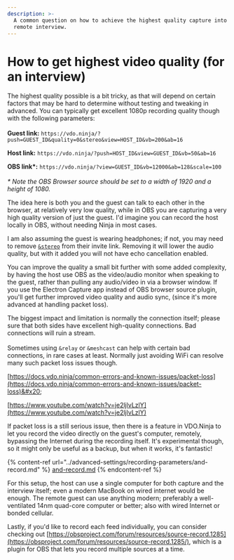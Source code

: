 ```yaml
---
description: >-
  A common question on how to achieve the highest quality capture into OBS for a
  remote interview.
---
```


# How to get highest video quality (for an interview)

The highest quality possible is a bit tricky, as that will depend on certain factors that may be hard to determine without testing and tweaking in advanced. You can typically get excellent 1080p recording quality though with the following parameters: \
\
**Guest link:** `https://vdo.ninja/?push=GUEST_ID&quality=0&stereo&view=HOST_ID&vb=200&ab=16`&#x20;

**Host link:** `https://vdo.ninja/?push=HOST_ID&view=GUEST_ID&vb=50&ab=16`&#x20;

**OBS link\*:** `https://vdo.ninja/?view=GUEST_ID&vb=12000&ab=128&scale=100` \
\
_\* Note the OBS Browser source should be set to a width of 1920 and a height of 1080._



The idea here is both you and the guest can talk to each other in the browser, at relatively very low quality, while in OBS you are capturing a very high quality version of just the guest. I'd imagine you can record the host locally in OBS, without needing Ninja in most cases.

I am also assuming the guest is wearing headphones; if not, you may need to remove [`&stereo`](../general-settings/stereo.md) from their invite link. Removing it will lower the audio quality, but with it added you will not have echo cancellation enabled.

You can improve the quality a small bit further with some added complexity, by having the host use OBS as the video/audio monitor when speaking to the guest, rather than pulling any audio/video in via a browser window. If you use the Electron Capture app instead of OBS browser source plugin, you'll get further improved video quality and audio sync, (since it's more advanced at handling packet loss).

The biggest impact and limitation is normally the connection itself; please sure that both sides have excellent high-quality connections. Bad connections will ruin a stream.\
\
Sometimes using `&relay` or `&meshcast` can help with certain bad connections, in rare cases at least.  Normally just avoiding WiFi can resolve many such packet loss issues though.

[https://docs.vdo.ninja/common-errors-and-known-issues/packet-loss](https://docs.vdo.ninja/common-errors-and-known-issues/packet-loss)&#x20;

[https://www.youtube.com/watch?v=je2ljlvLzlY](https://www.youtube.com/watch?v=je2ljlvLzlY)

If packet loss is a still serious issue, then there is a feature in VDO.Ninja to let you record the video directly on the guest's computer, remotely, bypassing the Internet during the recording itself. It's experimental though, so it might only be useful as a backup, but when it works, it's fantastic!

{% content-ref url="../advanced-settings/recording-parameters/and-record.md" %}
[and-record.md](../advanced-settings/recording-parameters/and-record.md)
{% endcontent-ref %}

For this setup, the host can use a single computer for both capture and the interview itself; even a modern MacBook on wired internet would be enough. The remote guest can use anything modern; preferably a well-ventilated 14nm quad-core computer or better; also with wired Internet or bonded cellular.

Lastly, if you'd like to record each feed individually, you can consider checking out [https://obsproject.com/forum/resources/source-record.1285](https://obsproject.com/forum/resources/source-record.1285/), which is a plugin for OBS that lets you record multiple sources at a time.
